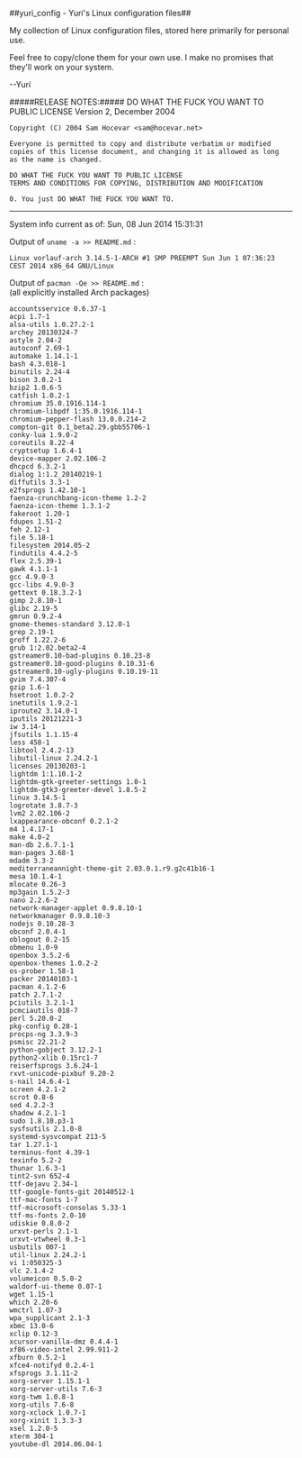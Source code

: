 ##yuri_config - Yuri's Linux configuration files##

My collection of Linux configuration files, stored here primarily for personal use.

Feel free to copy/clone them for your own use.  I make no promises that they'll work on your system.

--Yuri

#####RELEASE NOTES:#####
    DO WHAT THE FUCK YOU WANT TO PUBLIC LICENSE
    Version 2, December 2004

    Copyright (C) 2004 Sam Hocevar <sam@hocevar.net>

    Everyone is permitted to copy and distribute verbatim or modified
    copies of this license document, and changing it is allowed as long
    as the name is changed.

    DO WHAT THE FUCK YOU WANT TO PUBLIC LICENSE
    TERMS AND CONDITIONS FOR COPYING, DISTRIBUTION AND MODIFICATION

    0. You just DO WHAT THE FUCK YOU WANT TO.

---------------------------------------------
<!--- cut_here - data below is auto-generated by update-yuri_config.sh --->
System info current as of: Sun, 08 Jun 2014  15:31:31

Output of `uname -a >> README.md` :

    Linux vorlauf-arch 3.14.5-1-ARCH #1 SMP PREEMPT Sun Jun 1 07:36:23 CEST 2014 x86_64 GNU/Linux

Output of `pacman -Qe >> README.md` :<br>
(all explicitly installed Arch packages)

    accountsservice 0.6.37-1
    acpi 1.7-1
    alsa-utils 1.0.27.2-1
    archey 20130324-7
    astyle 2.04-2
    autoconf 2.69-1
    automake 1.14.1-1
    bash 4.3.018-1
    binutils 2.24-4
    bison 3.0.2-1
    bzip2 1.0.6-5
    catfish 1.0.2-1
    chromium 35.0.1916.114-1
    chromium-libpdf 1:35.0.1916.114-1
    chromium-pepper-flash 13.0.0.214-2
    compton-git 0.1_beta2.29.gbb55706-1
    conky-lua 1.9.0-2
    coreutils 8.22-4
    cryptsetup 1.6.4-1
    device-mapper 2.02.106-2
    dhcpcd 6.3.2-1
    dialog 1:1.2_20140219-1
    diffutils 3.3-1
    e2fsprogs 1.42.10-1
    faenza-crunchbang-icon-theme 1.2-2
    faenza-icon-theme 1.3.1-2
    fakeroot 1.20-1
    fdupes 1.51-2
    feh 2.12-1
    file 5.18-1
    filesystem 2014.05-2
    findutils 4.4.2-5
    flex 2.5.39-1
    gawk 4.1.1-1
    gcc 4.9.0-3
    gcc-libs 4.9.0-3
    gettext 0.18.3.2-1
    gimp 2.8.10-1
    glibc 2.19-5
    gmrun 0.9.2-4
    gnome-themes-standard 3.12.0-1
    grep 2.19-1
    groff 1.22.2-6
    grub 1:2.02.beta2-4
    gstreamer0.10-bad-plugins 0.10.23-8
    gstreamer0.10-good-plugins 0.10.31-6
    gstreamer0.10-ugly-plugins 0.10.19-11
    gvim 7.4.307-4
    gzip 1.6-1
    hsetroot 1.0.2-2
    inetutils 1.9.2-1
    iproute2 3.14.0-1
    iputils 20121221-3
    iw 3.14-1
    jfsutils 1.1.15-4
    less 458-1
    libtool 2.4.2-13
    libutil-linux 2.24.2-1
    licenses 20130203-1
    lightdm 1:1.10.1-2
    lightdm-gtk-greeter-settings 1.0-1
    lightdm-gtk3-greeter-devel 1.8.5-2
    linux 3.14.5-1
    logrotate 3.8.7-3
    lvm2 2.02.106-2
    lxappearance-obconf 0.2.1-2
    m4 1.4.17-1
    make 4.0-2
    man-db 2.6.7.1-1
    man-pages 3.68-1
    mdadm 3.3-2
    mediterraneannight-theme-git 2.03.0.1.r9.g2c41b16-1
    mesa 10.1.4-1
    mlocate 0.26-3
    mp3gain 1.5.2-3
    nano 2.2.6-2
    network-manager-applet 0.9.8.10-1
    networkmanager 0.9.8.10-3
    nodejs 0.10.28-3
    obconf 2.0.4-1
    oblogout 0.2-15
    obmenu 1.0-9
    openbox 3.5.2-6
    openbox-themes 1.0.2-2
    os-prober 1.58-1
    packer 20140103-1
    pacman 4.1.2-6
    patch 2.7.1-2
    pciutils 3.2.1-1
    pcmciautils 018-7
    perl 5.20.0-2
    pkg-config 0.28-1
    procps-ng 3.3.9-3
    psmisc 22.21-2
    python-gobject 3.12.2-1
    python2-xlib 0.15rc1-7
    reiserfsprogs 3.6.24-1
    rxvt-unicode-pixbuf 9.20-2
    s-nail 14.6.4-1
    screen 4.2.1-2
    scrot 0.8-6
    sed 4.2.2-3
    shadow 4.2.1-1
    sudo 1.8.10.p3-1
    sysfsutils 2.1.0-8
    systemd-sysvcompat 213-5
    tar 1.27.1-1
    terminus-font 4.39-1
    texinfo 5.2-2
    thunar 1.6.3-1
    tint2-svn 652-4
    ttf-dejavu 2.34-1
    ttf-google-fonts-git 20140512-1
    ttf-mac-fonts 1-7
    ttf-microsoft-consolas 5.33-1
    ttf-ms-fonts 2.0-10
    udiskie 0.8.0-2
    urxvt-perls 2.1-1
    urxvt-vtwheel 0.3-1
    usbutils 007-1
    util-linux 2.24.2-1
    vi 1:050325-3
    vlc 2.1.4-2
    volumeicon 0.5.0-2
    waldorf-ui-theme 0.07-1
    wget 1.15-1
    which 2.20-6
    wmctrl 1.07-3
    wpa_supplicant 2.1-3
    xbmc 13.0-6
    xclip 0.12-3
    xcursor-vanilla-dmz 0.4.4-1
    xf86-video-intel 2.99.911-2
    xfburn 0.5.2-1
    xfce4-notifyd 0.2.4-1
    xfsprogs 3.1.11-2
    xorg-server 1.15.1-1
    xorg-server-utils 7.6-3
    xorg-twm 1.0.8-1
    xorg-utils 7.6-8
    xorg-xclock 1.0.7-1
    xorg-xinit 1.3.3-3
    xsel 1.2.0-5
    xterm 304-1
    youtube-dl 2014.06.04-1
